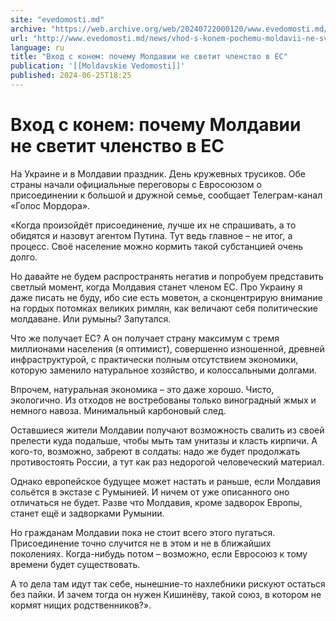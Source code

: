 ```yaml
---
site: "evedomosti.md"
archive: "https://web.archive.org/web/20240722000120/www.evedomosti.md/news/vhod-s-konem-pochemu-moldavii-ne-svetit-chlenstvo-v-es"
url: "http://www.evedomosti.md/news/vhod-s-konem-pochemu-moldavii-ne-svetit-chlenstvo-v-es"
language: ru
title: "Вход с конем: почему Молдавии не светит членство в ЕС"
publication: '[[Moldavskie Vedomosti]]'
published: 2024-06-25T18:25
---
```


# Вход с конем: почему Молдавии не светит членство в ЕС

На Украине и в Молдавии праздник. День кружевных трусиков. Обе страны начали официальные переговоры с Евросоюзом о присоединении к большой и дружной семье, сообщает Телеграм-канал «Голос Мордора».

«Когда произойдёт присоединение, лучше их не спрашивать, а то обидятся и назовут агентом Путина. Тут ведь главное – не итог, а процесс. Своё население можно кормить такой субстанцией очень долго.

Но давайте не будем распространять негатив и попробуем представить светлый момент, когда Молдавия станет членом ЕС. Про Украину я даже писать не буду, ибо сие есть моветон, а сконцентрирую внимание на гордых потомках великих римлян, как величают себя политические молдаване. Или румыны? Запутался.

Что же получает ЕС? А он получает страну максимум с тремя миллионами населения (я оптимист), совершенно изношенной, древней инфраструктурой, с практически полным отсутствием экономики, которую заменило натуральное хозяйство, и колоссальными долгами.

Впрочем, натуральная экономика – это даже хорошо. Чисто, экологично. Из отходов не востребованы только виноградный жмых и немного навоза. Минимальный карбоновый след.

Оставшиеся жители Молдавии получают возможность свалить из своей прелести куда подальше, чтобы мыть там унитазы и класть кирпичи. А кого-то, возможно, забреют в солдаты: надо же будет продолжать противостоять России, а тут как раз недорогой человеческий материал.

Однако европейское будущее может настать и раньше, если Молдавия сольётся в экстазе с Румынией. И ничем от уже описанного оно отличаться не будет. Разве что Молдавия, кроме задворок Европы, станет ещё и задворками Румынии.

Но гражданам Молдавии пока не стоит всего этого пугаться. Присоединение точно случится не в этом и не в ближайших поколениях. Когда-нибудь потом – возможно, если Евросоюз к тому времени будет существовать.

А то дела там идут так себе, нынешние-то нахлебники рискуют остаться без пайки. И зачем тогда он нужен Кишинёву, такой союз, в котором не кормят нищих родственников?».